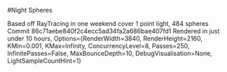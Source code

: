 #Night Spheres

Based off RayTracing in one weekend cover
1 point light, 484 spheres
Commit 86c71aebe840f2c4ecc5ad34fa2a686bae407fd1
Rendered in just under 10 hours, Options={RenderWidth=3840, RenderHeight=2160, KMin=0.001, KMax=Infinity, ConcurrencyLevel=8, Passes=250,
InfinitePasses=False, MaxBounceDepth=10, DebugVisualisation=None, LightSampleCountHint=1}
